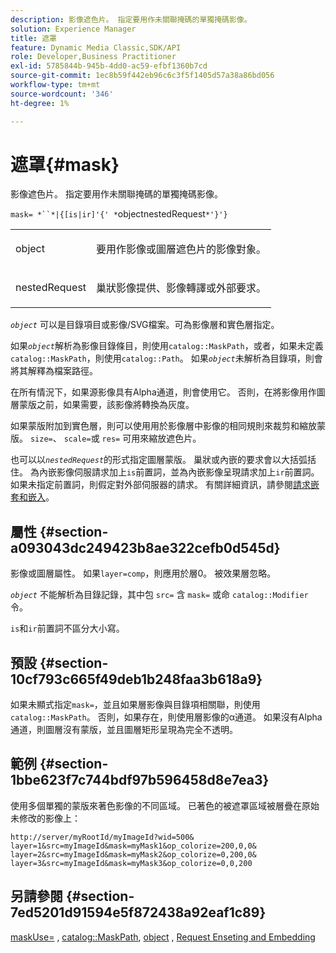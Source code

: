 ```yaml
---
description: 影像遮色片。 指定要用作未關聯掩碼的單獨掩碼影像。
solution: Experience Manager
title: 遮罩
feature: Dynamic Media Classic,SDK/API
role: Developer,Business Practitioner
exl-id: 5785844b-945b-4dd0-ac59-efbf1360b7cd
source-git-commit: 1ec8b59f442eb96c6c3f5f1405d57a38a86bd056
workflow-type: tm+mt
source-wordcount: '346'
ht-degree: 1%

---
```


# 遮罩{#mask}

影像遮色片。 指定要用作未關聯掩碼的單獨掩碼影像。

`mask= *``*|{[is|ir]'{' *`objectnestedRequest`*'}'}`

<table id="simpletable_F5A8CD8D7E9B48DAB3C8184E8FE60D9B"> 
 <tr class="strow"> 
  <td class="stentry"> <p><span class="varname"> object</span> </p></td> 
  <td class="stentry"> <p>要用作影像或圖層遮色片的影像對象。 </p></td> 
 </tr> 
 <tr class="strow"> 
  <td class="stentry"> <p><span class="varname"> nestedRequest</span> </p></td> 
  <td class="stentry"> <p>巢狀影像提供、影像轉譯或外部要求。 </p></td> 
 </tr> 
</table>

*`object`* 可以是目錄項目或影像/SVG檔案。可為影像層和實色層指定。

如果&#x200B;*`object`*&#x200B;解析為影像目錄條目，則使用`catalog::MaskPath`，或者，如果未定義`catalog::MaskPath`，則使用`catalog::Path`。 如果&#x200B;*`object`*&#x200B;未解析為目錄項，則會將其解釋為檔案路徑。

在所有情況下，如果源影像具有Alpha通道，則會使用它。 否則，在將影像用作圖層蒙版之前，如果需要，該影像將轉換為灰度。

如果蒙版附加到實色層，則可以使用用於影像層中影像的相同規則來裁剪和縮放蒙版。 `size=`、  `scale=`或 `res=` 可用來縮放遮色片。

也可以以&#x200B;*`nestedRequest`*&#x200B;的形式指定圖層蒙版。 巢狀或內嵌的要求會以大括弧括住。 為內嵌影像伺服請求加上`is`前置詞，並為內嵌影像呈現請求加上`ir`前置詞。 如果未指定前置詞，則假定對外部伺服器的請求。 有關詳細資訊，請參閱[請求嵌套和嵌入](../../../../../is-api/http-ref/image-serving-api-ref/c-http-protocol-reference/c-syntax-and-features/r-request-nesting-and-embedding.md#reference-38ec66d4062046589e16c39bf1c6049b)。

## 屬性 {#section-a093043dc249423b8ae322cefb0d545d}

影像或圖層屬性。 如果`layer=comp`，則應用於層0。 被效果層忽略。

*`object`* 不能解析為目錄記錄，其中包 `src=` 含 `mask=` 或命 `catalog::Modifier`令。

`is`和`ir`前置詞不區分大小寫。

## 預設 {#section-10cf793c665f49deb1b248faa3b618a9}

如果未顯式指定`mask=`，並且如果層影像與目錄項相關聯，則使用`catalog::MaskPath`。 否則，如果存在，則使用層影像的α通道。 如果沒有Alpha通道，則圖層沒有蒙版，並且圖層矩形呈現為完全不透明。

## 範例 {#section-1bbe623f7c744bdf97b596458d8e7ea3}

使用多個單獨的蒙版來著色影像的不同區域。 已著色的被遮罩區域被層疊在原始未修改的影像上：

`http://server/myRootId/myImageId?wid=500& layer=1&src=myImageId&mask=myMask1&op_colorize=200,0,0& layer=2&src=myImageId&mask=myMask2&op_colorize=0,200,0& layer=3&src=myImageId&mask=myMask3&op_colorize=0,0,200`

## 另請參閱 {#section-7ed5201d91594e5f872438a92eaf1c89}

[maskUse=](../../../../../is-api/http-ref/image-serving-api-ref/c-http-protocol-reference/c-command-reference/r-maskuse.md#reference-9bb1fb5eee4a4bd38f33dadc1a752464) ,  [catalog::MaskPath](/help/aem-is-ir-api/is-api/image-catalog/image-serving-api-ref/c-image-catalog-reference/c-image-svg-data-reference/c-image-data-reference/r-maskpath-cat.md),  [object](../../../../../is-api/http-ref/image-serving-api-ref/c-http-protocol-reference/c-data-types/r-object.md#reference-2591bd24548d462782c68d138ef795a0) ,  [Request Enseting and Embedding](../../../../../is-api/http-ref/image-serving-api-ref/c-http-protocol-reference/c-syntax-and-features/r-request-nesting-and-embedding.md#reference-38ec66d4062046589e16c39bf1c6049b)
